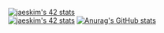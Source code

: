 [![jaeskim's 42 stats](https://badge42.herokuapp.com/api/stats/hsabir?darkmode=false&cursus=C%20Piscine)](https://github.com/JaeSeoKim/badge42)\
[![jaeskim's 42 stats](https://badge42.herokuapp.com/api/stats/hsabir?darkmode=false)](https://github.com/JaeSeoKim/badge42)
[![Anurag's GitHub stats](https://github-readme-stats.vercel.app/api?username=1mthe0wl)](https://github.com/anuraghazra/github-readme-stats)
